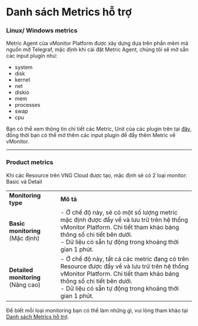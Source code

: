 # Danh sách Metrics hỗ trợ

### Linux/ Windows metrics 

Metric Agent của vMonitor Platform được xây dựng dựa trên phần mêm mã nguồn mỡ Telegraf, mặc định khi cài đặt Metric Agent, chúng tôi sẽ mở sẵn các input plugin như: 

* system
* disk
* kernel
* net
* diskio
* mem
* processes
* swap
* cpu

Bạn có thể xem thông tin chi tiết các Metric, Unit của các plugin trên tại [đây](https://github.com/influxdata/telegraf/tree/master/plugins/inputs), đồng thời bạn có thể mở thêm các input plugin để đẩy thêm Metric về vMonitor.

***

### Product metrics 

Khi các Resource trên VNG Cloud được tạo, mặc định sẽ có 2 loại monitor: Basic và Detail

|  |  |
| --- | --- |
| **Monitoring type** | **Mô tả** |
| **Basic monitoring** (Mặc định) | - Ở chế độ này, sẽ có một số lượng metric mặc định được đẩy về và lưu trữ trên hệ thống vMonitor Platform. Chi tiết tham khảo bảng thông số chi tiết bên dưới. <br> - Dữ liệu có sẵn tự động trong khoảng thời gian 1 phút. |
| **Detailed monitoring** (Nâng cao) | - Ở chế độ này, tất cả các metric đang có trên Resource được đẩy về và lưu trữ trên hệ thống vMonitor Platform. Chi tiết tham khảo bảng thông số chi tiết bên dưới. <br> - Dữ liệu có sẵn tự động trong khoảng thời gian 1 phút. |

Để biết mỗi loại monitoring bạn có thể làm những gì, vui lòng tham khảo tại [Danh sách Metrics hỗ trợ](https://docs.vngcloud.vn/vng-cloud-document/vn/vmonitor-platform/cach-tinh-nang-cua-vmonitor-platform/metrics/danh-sach-metrics-ho-tro/danh-sach-metrics-cua-host).
